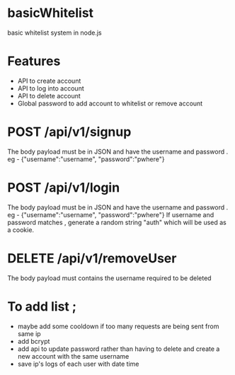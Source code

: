 # basicWhitelist
basic whitelist system in node.js





# Features
- API to create account
- API to log into account
- API to delete account
- Global password to add account to whitelist or remove account



# POST /api/v1/signup
The body payload must be in JSON and have the username and password . eg  - {"username":"username", "password":"pwhere"}



# POST /api/v1/login
The body payload must be in JSON and have the username and password . eg  - {"username":"username", "password":"pwhere"}
If username and password matches , generate a random string "auth" which will be used as a cookie.


# DELETE /api/v1/removeUser
The body payload must contains the username required to be deleted




# To add list ;
- maybe add some cooldown if too many requests are being sent from same ip 
- add bcrypt
- add api to update password rather than having to delete and create a new account with the same username
- save ip's logs of each user with date time
